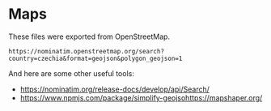 # Maps

These files were exported from OpenStreetMap.

```
https://nominatim.openstreetmap.org/search?country=czechia&format=geojson&polygon_geojson=1
```

And here are some other useful tools:

-   https://nominatim.org/release-docs/develop/api/Search/
-   https://www.npmjs.com/package/simplify-geojsohttps://mapshaper.org/
